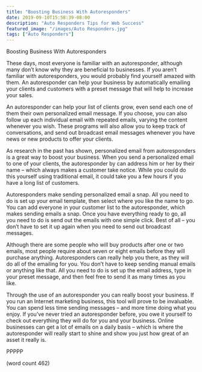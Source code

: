 ```yaml
---
title: "Boosting Business With Autoresponders"
date: 2019-09-10T15:58:39-08:00
description: "Auto Responders Tips for Web Success"
featured_image: "/images/Auto Responders.jpg"
tags: ["Auto Responders"]
---
```


Boosting Business With Autoresponders

These days, most everyone is familiar with an autoresponder, although many don’t know why they are beneficial to businesses.  If you aren’t familiar with autoresponders, you would probably find yourself amazed with them.  An autoresponder can help your business by automatically emailing your clients and customers with a preset message that will help to increase your sales.

An autoresponder can help your list of clients grow, even send each one of them their own personalized email message.  If you choose, you can also follow up each individual email with repeated emails, varying the content whenever you wish.  These programs will also allow you to keep track of conversations, and send out broadcast email messages whenever you have news or new products to offer your clients.

As research in the past has shown, personalized email from autoresponders is a great way to boost your business.  When you send a personalized email to one of your clients, the autoresponder by can address him or her by their name – which always makes a customer take notice.  While you could do this yourself using traditional email, it could take you a few hours if you have a long list of customers.

Autoresponders make sending personalized email a snap.  All you need to do is set up your email template, then select where you like the name to go.  You can add everyone in your customer list to the autoresponder, which makes sending emails a snap.  Once you have everything ready to go, all you need to do is send out the emails with one simple click.  Best of all – you don’t have to set it up again when you need to send out broadcast messages.

Although there are some people who will buy products after one or two emails, most people require about seven or eight emails before they will purchase anything.  Autoresponders can really help you there, as they will do all of the emailing for you.  You don’t have to keep sending manual emails or anything like that.  All you need to do is set up the email address, type in your preset message, and then feel free to send it as many times as you like.

Through the use of an autoresponder you can really boost your business.  If you run an Internet marketing business, this tool will prove to be invaluable.  You can spend less time sending messages – and more time doing what you enjoy.  If you’ve never tried an autoresponder before, you owe it yourself to check out everything they will do for you and your business.  Online businesses can get a lot of emails on a daily basis – which is where the autoresponder will really start to shine and show you just how great of an asset it really is.

PPPPP

(word count 462)
